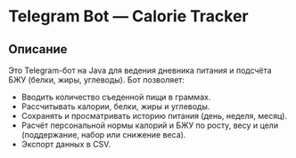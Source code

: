 # Telegram Bot — Calorie Tracker

## Описание

Это Telegram-бот на Java для ведения дневника питания и подсчёта БЖУ (белки, жиры, углеводы). Бот позволяет:

- Вводить количество съеденной пищи в граммах.
- Рассчитывать калории, белки, жиры и углеводы.
- Сохранять и просматривать историю питания (день, неделя, месяц).
- Расчёт персональной нормы калорий и БЖУ по росту, весу и цели (поддержание, набор или снижение веса).
- Экспорт данных в CSV.
